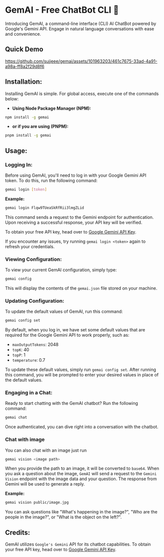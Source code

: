# GemAI - Free ChatBot CLI 🤖
Introducing GemAI, a command-line interface (CLI) AI ChatBot powered by Google's Gemini API. Engage in natural language conversations with ease and convenience.

## Quick Demo
https://github.com/sujjeee/gemai/assets/101963203/461c7675-33ad-4a91-a98a-ff8a2f29d8f6

## Installation:
Installing GemAI is simple. For global access, execute one of the commands below:

* **Using Node Package Manager (NPM):**
```bash
npm install -g gemai
```

* **or if you are using (PNPM):**
```bash
pnpm install -g gemai
```

## Usage:

### Logging In:
Before using GemAI, you'll need to log in with your Google Gemini API token. To do this, run the following command:

```bash
gemai login [token]
```

**Example:**
```bash
gemai login Flqw9TUeaSkRfRii3lmgZLid
```

This command sends a request to the Gemini endpoint for authentication. Upon receiving a successful response, your API key will be verified. 

To obtain your free API key, head over to [Google Gemini API Key](https://makersuite.google.com/app/apikey).

If you encounter any issues, try running `gemai login <token>` again to refresh your credentials.

### Viewing Configuration:
To view your current GemAI configuration, simply type:

```bash
gemai config
```

This will display the contents of the `gemai.json` file stored on your machine.

### Updating Configuration:

To update the default values of GemAI, run this command:

```bash
gemai config set
```

By default, when you log in, we have set some default values that are required for the Google Gemini API to work properly, such as:

- `maxOutputTokens`: 2048
- `topK`: 40
- `topP`: 1
- `temperature`: 0.7

To update these default values, simply run `gemai config set`. After running this command, you will be prompted to enter your desired values in place of the default values.

### Engaging in a Chat:
Ready to start chatting with the GemAI chatbot? Run the following command:

```bash
gemai chat
```

Once authenticated, you can dive right into a conversation with the chatbot.

### Chat with image
You can also chat with an image just run

```bash
gemai vision <image path>
```

When you provide the path to an image, it will be converted to `base64`. When you ask a question about the image, `GemAI` will send a request to the `Gemini Vision` endpoint with the image data and your question. The response from Gemini will be used to generate a reply.

**Example:**
```bash
gemai vision public/image.jpg
```

You can ask questions like "What's happening in the image?", "Who are the people in the image?", or "What is the object on the left?".

## Credits:
GemAI utilizes `Google's Gemini` API for its chatbot capabilities. To obtain your free API key, head over to [Google Gemini API Key](https://makersuite.google.com/app/apikey).